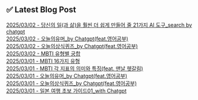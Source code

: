 
## ✅ Latest Blog Post
 
[2025/03/02 - 당신의 일(과 삶)을 훨씬 더 쉽게 만들어 줄 21가지 AI 도구_search by chatgpt](https://3hongstore.tistory.com/60) <br/>
[2025/03/02 - 오늘의유머_by Chatgpt(feat.영어공부)](https://3hongstore.tistory.com/59) <br/>
[2025/03/02 - 오늘의상식퀴즈_by Chatgpt(feat.영어공부)](https://3hongstore.tistory.com/58) <br/>
[2025/03/02 - MBTI 유형별 궁합](https://3hongstore.tistory.com/57) <br/>
[2025/03/01 - MBTI 16가지 유형](https://3hongstore.tistory.com/56) <br/>
[2025/03/01 - MBTI 각 지표의 의미와 특징(feat. 맨날 헷갈림)](https://3hongstore.tistory.com/55) <br/>
[2025/03/01 - 오늘의유머_by Chatgpt(feat.영어공부)](https://3hongstore.tistory.com/54) <br/>
[2025/03/01 - 오늘의상식퀴즈_by Chatgpt(feat.영어공부)](https://3hongstore.tistory.com/53) <br/>
[2025/03/01 - 일본 여행 초보 가이드01_with Chatgpt](https://3hongstore.tistory.com/52) <br/>
